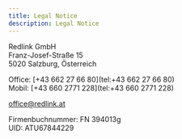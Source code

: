 ```yaml
---
title: Legal Notice
description: Legal Notice
---
```


Redlink GmbH</br>
Franz-Josef-Straße 15</br>
5020 Salzburg, Österreich</br>

Office: [+43 662 27 66 80](tel:+43 662 27 66 80)</br>
Mobil: [+43 660 2771 228](tel:+43 660 2771 228)</br>

[office@redlink.at](mailto:office@redlink.at)

Firmenbuchnummer: FN 394013g</br>
UID: ATU67844229
